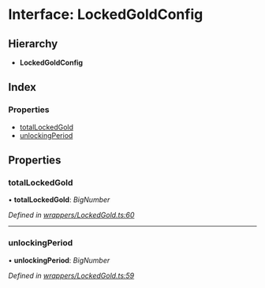 # Interface: LockedGoldConfig

## Hierarchy

* **LockedGoldConfig**

## Index

### Properties

* [totalLockedGold](_wrappers_lockedgold_.lockedgoldconfig.md#totallockedgold)
* [unlockingPeriod](_wrappers_lockedgold_.lockedgoldconfig.md#unlockingperiod)

## Properties

###  totalLockedGold

• **totalLockedGold**: *BigNumber*

*Defined in [wrappers/LockedGold.ts:60](https://github.com/celo-org/celo-monorepo/blob/master/packages/sdk/contractkit/src/wrappers/LockedGold.ts#L60)*

___

###  unlockingPeriod

• **unlockingPeriod**: *BigNumber*

*Defined in [wrappers/LockedGold.ts:59](https://github.com/celo-org/celo-monorepo/blob/master/packages/sdk/contractkit/src/wrappers/LockedGold.ts#L59)*
